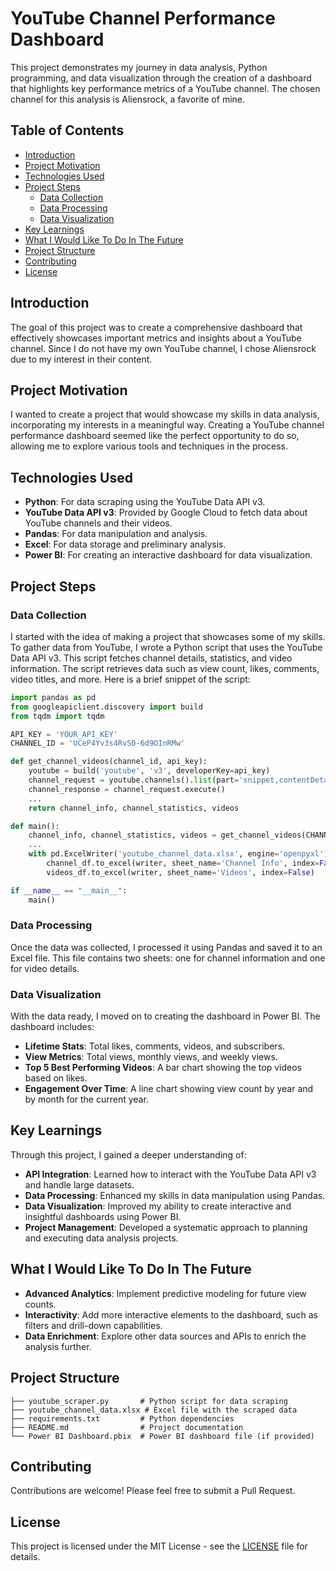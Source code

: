 
# YouTube Channel Performance Dashboard

This project demonstrates my journey in data analysis, Python programming, and data visualization through the creation of a dashboard that highlights key performance metrics of a YouTube channel. The chosen channel for this analysis is Aliensrock, a favorite of mine.

## Table of Contents

- [Introduction](#introduction)
- [Project Motivation](#project-motivation)
- [Technologies Used](#technologies-used)
- [Project Steps](#project-steps)
  - [Data Collection](#data-collection)
  - [Data Processing](#data-processing)
  - [Data Visualization](#data-visualization)
- [Key Learnings](#key-learnings)
- [What I Would Like To Do In The Future](#what-i-would-like-to-do-in-the-future)
- [Project Structure](#project-structure)
- [Contributing](#contributing)
- [License](#license)

## Introduction

The goal of this project was to create a comprehensive dashboard that effectively showcases important metrics and insights about a YouTube channel. Since I do not have my own YouTube channel, I chose Aliensrock due to my interest in their content.

## Project Motivation

I wanted to create a project that would showcase my skills in data analysis, incorporating my interests in a meaningful way. Creating a YouTube channel performance dashboard seemed like the perfect opportunity to do so, allowing me to explore various tools and techniques in the process.

## Technologies Used

- **Python**: For data scraping using the YouTube Data API v3.
- **YouTube Data API v3**: Provided by Google Cloud to fetch data about YouTube channels and their videos.
- **Pandas**: For data manipulation and analysis.
- **Excel**: For data storage and preliminary analysis.
- **Power BI**: For creating an interactive dashboard for data visualization.

## Project Steps

### Data Collection

I started with the idea of making a project that showcases some of my skills. To gather data from YouTube, I wrote a Python script that uses the YouTube Data API v3. This script fetches channel details, statistics, and video information. The script retrieves data such as view count, likes, comments, video titles, and more. Here is a brief snippet of the script:

```python
import pandas as pd
from googleapiclient.discovery import build
from tqdm import tqdm

API_KEY = 'YOUR_API_KEY'
CHANNEL_ID = 'UCeP4Yv3s4RvS0-6d9OInRMw'

def get_channel_videos(channel_id, api_key):
    youtube = build('youtube', 'v3', developerKey=api_key)
    channel_request = youtube.channels().list(part='snippet,contentDetails,statistics', id=channel_id)
    channel_response = channel_request.execute()
    ...
    return channel_info, channel_statistics, videos

def main():
    channel_info, channel_statistics, videos = get_channel_videos(CHANNEL_ID, API_KEY)
    ...
    with pd.ExcelWriter('youtube_channel_data.xlsx', engine='openpyxl') as writer:
        channel_df.to_excel(writer, sheet_name='Channel Info', index=False)
        videos_df.to_excel(writer, sheet_name='Videos', index=False)

if __name__ == "__main__":
    main()
```

### Data Processing

Once the data was collected, I processed it using Pandas and saved it to an Excel file. This file contains two sheets: one for channel information and one for video details.

### Data Visualization

With the data ready, I moved on to creating the dashboard in Power BI. The dashboard includes:

- **Lifetime Stats**: Total likes, comments, videos, and subscribers.
- **View Metrics**: Total views, monthly views, and weekly views.
- **Top 5 Best Performing Videos**: A bar chart showing the top videos based on likes.
- **Engagement Over Time**: A line chart showing view count by year and by month for the current year.

## Key Learnings

Through this project, I gained a deeper understanding of:

- **API Integration**: Learned how to interact with the YouTube Data API v3 and handle large datasets.
- **Data Processing**: Enhanced my skills in data manipulation using Pandas.
- **Data Visualization**: Improved my ability to create interactive and insightful dashboards using Power BI.
- **Project Management**: Developed a systematic approach to planning and executing data analysis projects.

## What I Would Like To Do In The Future

- **Advanced Analytics**: Implement predictive modeling for future view counts.
- **Interactivity**: Add more interactive elements to the dashboard, such as filters and drill-down capabilities.
- **Data Enrichment**: Explore other data sources and APIs to enrich the analysis further.

## Project Structure

```
├── youtube_scraper.py       # Python script for data scraping
├── youtube_channel_data.xlsx # Excel file with the scraped data
├── requirements.txt         # Python dependencies
├── README.md                # Project documentation
└── Power BI Dashboard.pbix  # Power BI dashboard file (if provided)
```

## Contributing

Contributions are welcome! Please feel free to submit a Pull Request.

## License

This project is licensed under the MIT License - see the [LICENSE](LICENSE) file for details.
